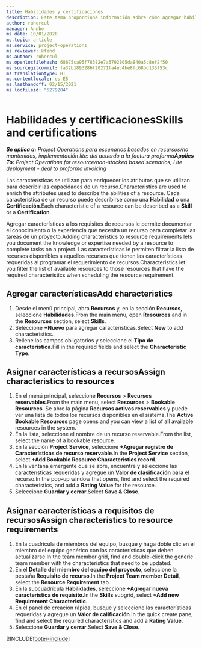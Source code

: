 ```yaml
---
title: Habilidades y certificaciones
description: Este tema proporciona información sobre cómo agregar habilidades y características de certificación a los recursos.
author: ruhercul
manager: Annbe
ms.date: 10/01/2020
ms.topic: article
ms.service: project-operations
ms.reviewer: kfend
ms.author: ruhercul
ms.openlocfilehash: 68675ca95f78382e7a3702805da840a5c8ef2f50
ms.sourcegitcommit: fa32b1893286f20271fa4ec4be8fc68bd135f53c
ms.translationtype: HT
ms.contentlocale: es-ES
ms.lasthandoff: 02/15/2021
ms.locfileid: "5279204"
---
```

# <a name="skills-and-certifications"></a><span data-ttu-id="56458-103">Habilidades y certificaciones</span><span class="sxs-lookup"><span data-stu-id="56458-103">Skills and certifications</span></span>
<span data-ttu-id="56458-104">_**Se aplica a:** Project Operations para escenarios basados en recursos/no mantenidos, implementación lite: del acuerdo a la factura proforma_</span><span class="sxs-lookup"><span data-stu-id="56458-104">_**Applies To:** Project Operations for resource/non-stocked based scenarios, Lite deployment - deal to proforma invoicing_</span></span>

<span data-ttu-id="56458-105">Las características se utilizan para enriquecer los atributos que se utilizan para describir las capacidades de un recurso.</span><span class="sxs-lookup"><span data-stu-id="56458-105">Characteristics are used to enrich the attributes used to describe the abilities of a resource.</span></span> <span data-ttu-id="56458-106">Cada característica de un recurso puede describirse como una **Habilidad** o una **Certificación**.</span><span class="sxs-lookup"><span data-stu-id="56458-106">Each characteristic of a resource can be described as a **Skill** or a **Certification**.</span></span>

<span data-ttu-id="56458-107">Agregar características a los requisitos de recursos le permite documentar el conocimiento o la experiencia que necesita un recurso para completar las tareas de un proyecto.</span><span class="sxs-lookup"><span data-stu-id="56458-107">Adding characteristics to resource requirements lets you document the knowledge or expertise needed by a resource to complete tasks on a project.</span></span> <span data-ttu-id="56458-108">Las características le permiten filtrar la lista de recursos disponibles a aquellos recursos que tienen las características requeridas al programar el requerimiento de recursos.</span><span class="sxs-lookup"><span data-stu-id="56458-108">Characteristics let you filter the list of available resources to those resources that have the required characteristics when scheduling the resource requirement.</span></span>

## <a name="add-characteristics"></a><span data-ttu-id="56458-109">Agregar características</span><span class="sxs-lookup"><span data-stu-id="56458-109">Add characteristics</span></span>

1. <span data-ttu-id="56458-110">Desde el menú principal, abra **Recursos** y, en la sección **Recursos**, seleccione **Habilidades**.</span><span class="sxs-lookup"><span data-stu-id="56458-110">From the main menu, open **Resources** and in the **Resources** section, select **Skills**.</span></span>
2. <span data-ttu-id="56458-111">Seleccione **+Nuevo** para agregar características.</span><span class="sxs-lookup"><span data-stu-id="56458-111">Select **New** to add characteristics.</span></span>
3. <span data-ttu-id="56458-112">Rellene los campos obligatorios y seleccione el **Tipo de característica**.</span><span class="sxs-lookup"><span data-stu-id="56458-112">Fill in the required fields and select the **Characteristic Type**.</span></span>

## <a name="assign-characteristics-to-resources"></a><span data-ttu-id="56458-113">Asignar características a recursos</span><span class="sxs-lookup"><span data-stu-id="56458-113">Assign characteristics to resources</span></span>

1. <span data-ttu-id="56458-114">En el menú principal, seleccione **Recursos** > **Recursos reservables**.</span><span class="sxs-lookup"><span data-stu-id="56458-114">From the main menu, select **Resources** > **Bookable Resources**.</span></span> <span data-ttu-id="56458-115">Se abre la página **Recursos activos reservables** y puede ver una lista de todos los recursos disponibles en el sistema.</span><span class="sxs-lookup"><span data-stu-id="56458-115">The **Active Bookable Resources** page opens and you can view a list of all available resources in the system.</span></span>
2. <span data-ttu-id="56458-116">En la lista, seleccione el nombre de un recurso reservable.</span><span class="sxs-lookup"><span data-stu-id="56458-116">From the list, select the name of a bookable resource.</span></span>
3. <span data-ttu-id="56458-117">En la sección **Project Service**, seleccione **+Agregar registro de Características de recurso reservable**.</span><span class="sxs-lookup"><span data-stu-id="56458-117">In the **Project Service** section, select **+Add Bookable Resource Characteristics record**.</span></span>
4. <span data-ttu-id="56458-118">En la ventana emergente que se abre, encuentre y seleccione las características requeridas y agregue un **Valor de clasificación** para el recurso.</span><span class="sxs-lookup"><span data-stu-id="56458-118">In the pop-up window that opens, find and select the required characteristics, and add a **Rating Value** for the resource.</span></span>
5. <span data-ttu-id="56458-119">Seleccione **Guardar y cerrar**.</span><span class="sxs-lookup"><span data-stu-id="56458-119">Select **Save & Close**.</span></span>

## <a name="assign-characteristics-to-resource-requirements"></a><span data-ttu-id="56458-120">Asignar características a requisitos de recursos</span><span class="sxs-lookup"><span data-stu-id="56458-120">Assign characteristics to resource requirements</span></span>

1. <span data-ttu-id="56458-121">En la cuadrícula de miembros del equipo, busque y haga doble clic en el miembro del equipo genérico con las características que deben actualizarse.</span><span class="sxs-lookup"><span data-stu-id="56458-121">In the team member grid, find and double-click the generic team member with the characteristics that need to be updated.</span></span>
2. <span data-ttu-id="56458-122">En el **Detalle del miembro del equipo del proyecto**, seleccione la pestaña **Requisito de recurso**.</span><span class="sxs-lookup"><span data-stu-id="56458-122">In the **Project Team member Detail**, select the **Resource Requirement** tab.</span></span>
3. <span data-ttu-id="56458-123">En la subcuadrícula **Habilidades**, seleccione **+Agregar nueva característica de requisito.**</span><span class="sxs-lookup"><span data-stu-id="56458-123">In the **Skills** subgrid, select **+Add new Requirement Characteristic.**</span></span>
4. <span data-ttu-id="56458-124">En el panel de creación rápida, busque y seleccione las características requeridas y agregue un **Valor de calificación**.</span><span class="sxs-lookup"><span data-stu-id="56458-124">In the quick create pane, find and select the required characteristics and add a **Rating Value**.</span></span>
5. <span data-ttu-id="56458-125">Seleccione **Guardar y cerrar**.</span><span class="sxs-lookup"><span data-stu-id="56458-125">Select **Save & Close**.</span></span>

[!INCLUDE[footer-include](../includes/footer-banner.md)]